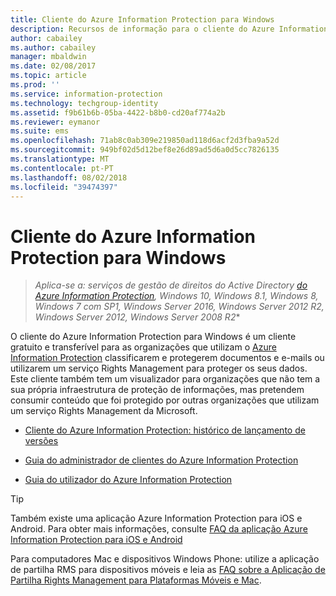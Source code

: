 ```yaml
---
title: Cliente do Azure Information Protection para Windows
description: Recursos de informação para o cliente do Azure Information Protection para Windows. Este cliente transferível gratuito destina-se a organizações que pretendem classificar e proteger documentos e e-mails.
author: cabailey
ms.author: cabailey
manager: mbaldwin
ms.date: 02/08/2017
ms.topic: article
ms.prod: ''
ms.service: information-protection
ms.technology: techgroup-identity
ms.assetid: f9b61b6b-05ba-4422-b8b0-cd20af774a2b
ms.reviewer: eymanor
ms.suite: ems
ms.openlocfilehash: 71ab8c0ab309e219850ad118d6acf2d3fba9a52d
ms.sourcegitcommit: 949bf02d5d12bef8e26d89ad5d6a0d5cc7826135
ms.translationtype: MT
ms.contentlocale: pt-PT
ms.lasthandoff: 08/02/2018
ms.locfileid: "39474397"
---
```

# <a name="azure-information-protection-client-for-windows"></a>Cliente do Azure Information Protection para Windows

>*Aplica-se a: serviços de gestão de direitos do Active Directory [do Azure Information Protection](https://azure.microsoft.com/pricing/details/information-protection), Windows 10, Windows 8.1, Windows 8, Windows 7 com SP1, Windows Server 2016, Windows Server 2012 R2, Windows Server 2012, Windows Server 2008 R2**

O cliente do Azure Information Protection para Windows é um cliente gratuito e transferível para as organizações que utilizam o [Azure Information Protection](../what-is-information-protection.md) classificarem e protegerem documentos e e-mails ou utilizarem um serviço Rights Management para proteger os seus dados. Este cliente também tem um visualizador para organizações que não tem a sua própria infraestrutura de proteção de informações, mas pretendem consumir conteúdo que foi protegido por outras organizações que utilizam um serviço Rights Management da Microsoft.

- [Cliente do Azure Information Protection: histórico de lançamento de versões](client-version-release-history.md)

- [Guia do administrador de clientes do Azure Information Protection](client-admin-guide.md)

- [Guia do utilizador do Azure Information Protection](client-user-guide.md)

> [!TIP]
> Também existe uma aplicação Azure Information Protection para iOS e Android. Para obter mais informações, consulte [FAQ da aplicação Azure Information Protection para iOS e Android](mobile-app-faq.md )
> 
> Para computadores Mac e dispositivos Windows Phone: utilize a aplicação de partilha RMS para dispositivos móveis e leia as [FAQ sobre a Aplicação de Partilha Rights Management para Plataformas Móveis e Mac](http://technet.microsoft.com/dn451248).


